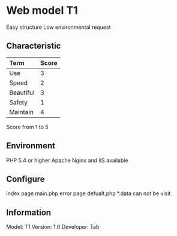 # Web model T1
Easy structure
Low environmental request
## Characteristic
| Term      | Score |
| :-------- | :---- |
| Use       | 3     |
| Speed     | 2     |
| Beautiful | 3     |
| Safety    | 1     |
| Maintain  | 4     |
Score from 1 to 5
## Environment
PHP 5.4 or higher
Apache Nginx and IIS available
## Configure
index page main.php
error page defualt.php
*.data can not be visit
## Information
Model: T1
Version: 1.0
Developer: Tab
